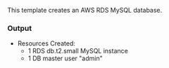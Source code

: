 This template creates an AWS RDS MySQL database.

### Output

* Resources Created:
    * 1 RDS db.t2.small MySQL instance
    * 1 DB master user "admin"